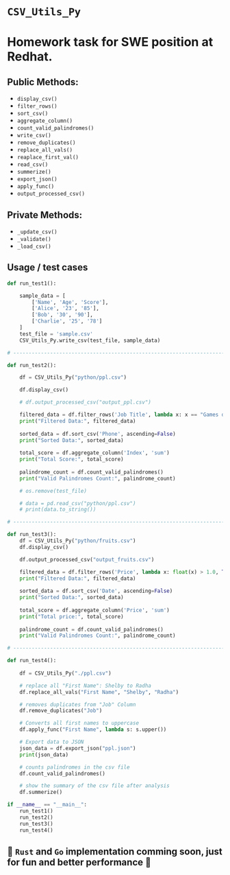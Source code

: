 # `CSV_Utils_Py` 
# Homework task for SWE position at Redhat.

## Public Methods:
- `display_csv()`
- `filter_rows()`
- `sort_csv()`
- `aggregate_column()`
- `count_valid_palindromes()`
- `write_csv()`
- `remove_duplicates()`
- `replace_all_vals()`
- `reaplace_first_val()`
- `read_csv()`
- `summerize()`
- `export_json()`
- `apply_func()`
- `output_processed_csv()`

## Private Methods:
- `_update_csv()`
- `_validate()`
- `_load_csv()`

## Usage / test cases
```py
def run_test1():

    sample_data = [
        ['Name', 'Age', 'Score'], 
        ['Alice', '23', '85'], 
        ['Bob', '30', '90'], 
        ['Charlie', '25', '78']
    ]
    test_file = 'sample.csv'
    CSV_Utils_Py.write_csv(test_file, sample_data)

# ------------------------------------------------------------------------------------------------------------------ #

def run_test2():

    df = CSV_Utils_Py("python/ppl.csv")

    df.display_csv()

    # df.output_processed_csv("output_ppl.csv")

    filtered_data = df.filter_rows('Job Title', lambda x: x == "Games developer")
    print("Filtered Data:", filtered_data)
    
    sorted_data = df.sort_csv('Phone', ascending=False)
    print("Sorted Data:", sorted_data)
    
    total_score = df.aggregate_column('Index', 'sum')
    print("Total Score:", total_score)
    
    palindrome_count = df.count_valid_palindromes()
    print("Valid Palindromes Count:", palindrome_count)

    # os.remove(test_file)

    # data = pd.read_csv("python/ppl.csv")
    # print(data.to_string())

# ------------------------------------------------------------------------------------------------------------------ #

def run_test3():
    df = CSV_Utils_Py("python/fruits.csv")
    df.display_csv()

    df.output_processed_csv("output_fruits.csv")

    filtered_data = df.filter_rows('Price', lambda x: float(x) > 1.0, True)
    print("Filtered Data:", filtered_data)
    
    sorted_data = df.sort_csv('Date', ascending=False)
    print("Sorted Data:", sorted_data)
    
    total_score = df.aggregate_column('Price', 'sum')
    print("Total price:", total_score)
    
    palindrome_count = df.count_valid_palindromes()
    print("Valid Palindromes Count:", palindrome_count)

# ------------------------------------------------------------------------------------------------------------------ #

def run_test4():
    
    df = CSV_Utils_Py("./ppl.csv")

    # replace all "First Name": Shelby to Radha
    df.replace_all_vals("First Name", "Shelby", "Radha")

    # removes duplicates from "Job" Column
    df.remove_duplicates("Job")

    # Converts all first names to uppercase
    df.apply_func("First Name", lambda s: s.upper())  

    # Export data to JSON
    json_data = df.export_json("ppl.json")
    print(json_data)

    # counts palindromes in the csv file
    df.count_valid_palindromes()

    # show the summary of the csv file after analysis
    df.summerize()

if __name__ == "__main__":
    run_test1()
    run_test2()
    run_test3()
    run_test4()

```

## 🦀 `Rust` and `Go` implementation comming soon, just for fun and better performance 💪
